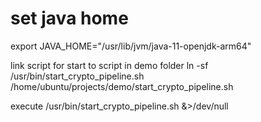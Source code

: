 
# set java home
export JAVA_HOME="/usr/lib/jvm/java-11-openjdk-arm64"


link script for start to script in demo folder
ln -sf /usr/bin/start_crypto_pipeline.sh /home/ubuntu/projects/demo/start_crypto_pipeline.sh



execute /usr/bin/start_crypto_pipeline.sh &>/dev/null